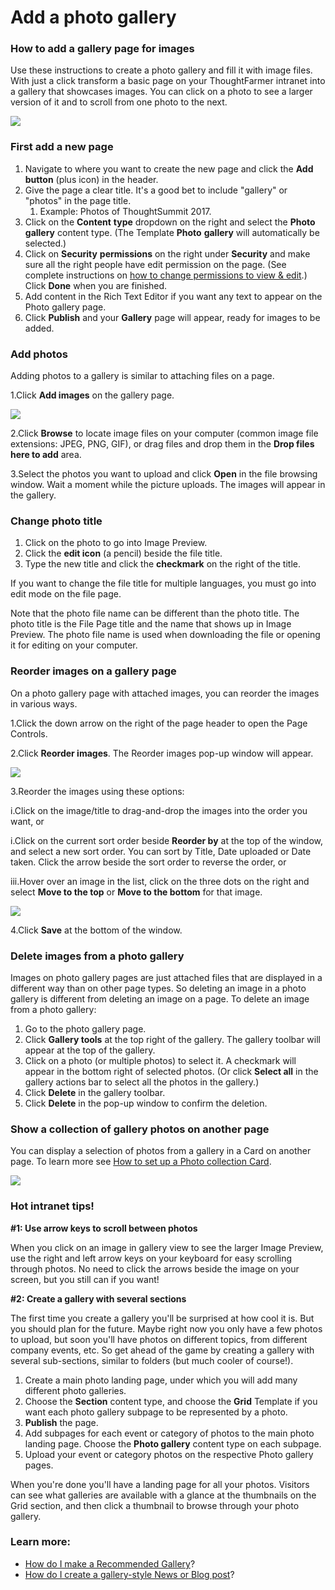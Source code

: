 # Add a photo gallery

### How to add a gallery page for images

Use these instructions to create a photo gallery and fill it with image files. With just a click transform a basic page on your ThoughtFarmer intranet into a gallery that showcases images. You can click on a photo to see a larger version of it and to scroll from one photo to the next.

![](../../../.gitbook/assets/1%20%2889%29.jpg)



### First add a new page

1. Navigate to where you want to create the new page and click the **Add button** \(plus icon\) in the header.
2. Give the page a clear title. It's a good bet to include "gallery" or "photos" in the page title.
   1. Example: Photos of ThoughtSummit 2017.
3. Click on the **Content** **type** dropdown on the right and select the **Photo** **gallery** content type. \(The Template **Photo** **gallery** will automatically be selected.\)
4. Click on **Security** **permissions** on the right under **Security** and make sure all the right people have edit permission on the page. \(See complete instructions on [how to change permissions to view & edit](https://community.thoughtfarmer.com/content/105795).\) Click **Done** when you are finished.
5. Add content in the Rich Text Editor if you want any text to appear on the Photo gallery page.
6. Click **Publish** and your **Gallery** page will appear, ready for images to be added.

### Add photos

Adding photos to a gallery is similar to attaching files on a page.

1.Click **Add images** on the gallery page.

![](../../../.gitbook/assets/2%20%2870%29.png)



2.Click **Browse** to locate image files on your computer \(common image file extensions: JPEG, PNG, GIF\), or drag files and drop them in the **Drop files here to add** area.

3.Select the photos you want to upload and click **Open** in the file browsing window. Wait a moment while the picture uploads. The images will appear in the gallery.

### Change photo title

1. Click on the photo to go into Image Preview.
2. Click the **edit icon** \(a pencil\) beside the file title.
3. Type the new title and click the **checkmark** on the right of the title.

If you want to change the file title for multiple languages, you must go into edit mode on the file page.  
  
Note that the photo file name can be different than the photo title. The photo title is the File Page title and the name that shows up in Image Preview. The photo file name is used when downloading the file or opening it for editing on your computer.

### Reorder images on a gallery page

On a photo gallery page with attached images, you can reorder the images in various ways.

1.Click the down arrow on the right of the page header to open the Page Controls.

2.Click **Reorder images**. The Reorder images pop-up window will appear.  


![](../../../.gitbook/assets/3%20%2857%29.jpg)



3.Reorder the images using these options:

i.Click on the image/title to drag-and-drop the images into the order you want, or

i.Click on the current sort order beside **Reorder by** at the top of the window, and select a new sort order. You can sort by Title, Date uploaded or Date taken. Click the arrow beside the sort order to reverse the order, or

iii.Hover over an image in the list, click on the three dots on the right and select **Move to the top** or **Move to the bottom** for that image.

![](../../../.gitbook/assets/4%20%288%29.png)



4.Click **Save** at the bottom of the window.

### Delete images from a photo gallery

Images on photo gallery pages are just attached files that are displayed in a different way than on other page types. So deleting an image in a photo gallery is different from deleting an image on a page. To delete an image from a photo gallery:

1. Go to the photo gallery page.
2. Click **Gallery tools** at the top right of the gallery. The gallery toolbar will appear at the top of the gallery.
3. Click on a photo \(or multiple photos\) to select it. A checkmark will appear in the bottom right of selected photos. \(Or click **Select all** in the gallery actions bar to select all the photos in the gallery.\)
4. Click **Delete** in the gallery toolbar.
5. Click **Delete** in the pop-up window to confirm the deletion.

### Show a collection of gallery photos on another page

You can display a selection of photos from a gallery in a Card on another page. To learn more see [How to set up a Photo collection Card](../set-up-cards/photo-collection-card.md).

![](../../../.gitbook/assets/5%20%2811%29.jpg)



### Hot intranet tips!

**\#1: Use arrow keys to scroll between photos**

When you click on an image in gallery view to see the larger Image Preview, use the right and left arrow keys on your keyboard for easy scrolling through photos. No need to click the arrows beside the image on your screen, but you still can if you want!

**\#2: Create a gallery with several sections**

The first time you create a gallery you'll be surprised at how cool it is. But you should plan for the future. Maybe right now you only have a few photos to upload, but soon you'll have photos on different topics, from different company events, etc. So get ahead of the game by creating a gallery with several sub-sections, similar to folders \(but much cooler of course!\).

1. Create a main photo landing page, under which you will add many different photo galleries.
2. Choose the **Section** content type, and choose the **Grid** Template if you want each photo gallery subpage to be represented by a photo.
3. **Publish** the page.
4. Add subpages for each event or category of photos to the main photo landing page. Choose the **Photo gallery** content type on each subpage.
5. Upload your event or category photos on the respective Photo gallery pages.

When you're done you'll have a landing page for all your photos. Visitors can see what galleries are available with a glance at the thumbnails on the Grid section, and then click a thumbnail to browse through your photo gallery.

### Learn more:

* [How do I make a Recommended Gallery](make-a-recommended-gallery.md)?
* [How do I create a gallery-style News or Blog post](add-a-gallery-style-post.md)?

